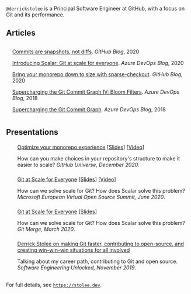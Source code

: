 `@derrickstolee` is a Principal Software Engineer at GitHub, with a focus on Git and its performance.

Articles
--------

<ul class="list" style="list-style-type: none;    margin: 5;    padding: 5;    display: grid;">
<li style="    padding: 2;    margin: 5;    display: block;    position: relative;    width: 100%;    height: fit-content;">
	<div class="link">
	<a href="https://github.blog/2020-12-17-commits-are-snapshots-not-diffs/">
		Commits are snapshots, not diffs</a>.
		<i>GitHub Blog</i>, 2020
	</div>
</li>
<li style="    padding: 2;    margin: 5;    display: block;    position: relative;    width: 100%;    height: fit-content;">
	<a href="https://devblogs.microsoft.com/devops/introducing-scalar/">
		Introducing Scalar: Git at scale for everyone</a>.
	<i>Azure DevOps Blog</i>, 2020
</li>
<li style="    padding: 2;    margin: 5;    display: block;    position: relative;    width: 100%;    height: fit-content;">
	<a href="https://github.blog/2020-01-17-bring-your-monorepo-down-to-size-with-sparse-checkout/">
		Bring your monorepo down to size with sparse-checkout</a>.
	<i>GitHub Blog</i>, 2020
</li>
<li style="    padding: 2;    margin: 5;    display: block;    position: relative;    width: 100%;    height: fit-content;">
	<a href="https://devblogs.microsoft.com/devops/super-charging-the-git-commit-graph-iv-bloom-filters/">
		Supercharging the Git Commit Graph IV: Bloom Filters</a>.
	<i>Azure DevOps Blog</i>, 2018
</li>
<li style="    padding: 2;    margin: 5;    display: block;    position: relative;    width: 100%;    height: fit-content;">
	<a href="https://devblogs.microsoft.com/devops/supercharging-the-git-commit-graph/">
		Supercharging the Git Commit Graph</a>.
	<i>Azure DevOps Blog</i>, 2018
</li>
</ul>

Presentations
-------------

<ul class="list">
<li style="    padding: 2;    margin: 5;    display: block;    position: relative;    width: 100%;    height: fit-content;">
	<div class="link">
	<a href="https://githubuniverse.com/Optimize-your-monorepo-experience/">Optimize your monorepo experience</a> [<a href="https://stolee.dev/docs/universe-2020.pdf">Slides</a>] [<a href="https://www.youtube.com/watch?v=RcqLV1lU408&feature=emb_logo">Video</a>]
	</div>
	<p>
	How can you make choices in your repository's structure to make it easier to scale? <i>GitHub Universe, December 2020</i>.
	</p>
</li>
<li style="    padding: 2;    margin: 5;    display: block;    position: relative;    width: 100%;    height: fit-content;">
	<div class="link">
	<a href="https://www.microsoft.com/de-de/techwiese/events/microsoft-european-virtual-open-source-summit.aspx">Git at Scale for Everyone</a> [<a href="https://stolee.dev/docs/voss-2020.pdf">Slides</a>] [<a href="https://www.youtube.com/watch?v=USLB1gwl1vA&feature=emb_logo">Video</a>]
	</div>
	<p>
	How can we solve scale for Git? How does Scalar solve this problem? <i>Microsoft European Virtual Open Source Summit, June 2020</i>.
	</p>
</li>
<li style="    padding: 2;    margin: 5;    display: block;    position: relative;    width: 100%;    height: fit-content;">
	<div class="link">
	<a href="https://git-merge.com/">Git at Scale for Everyone</a> [<a href="https://stolee.dev/docs/git-merge-2020.pdf">Slides</a>]
	</div>
	<p>
	How can we solve scale for Git? How does Scalar solve this problem? <i>Git Merge, March 2020</i>.
	</p>
</li>
<li style="    padding: 2;    margin: 5;    display: block;    position: relative;    width: 100%;    height: fit-content;">
	<div class="link">
	<a href="https://www.software-engineering-unlocked.com/episode-6-derrick-stolee/">Derrick Stolee on making Git faster, contributing to open-source, and creating win-win-win situations for all involved</a>
	</div>
	<p>
	Talking about my career path, contributing to Git and open source. <i>Software Engineering Unlocked, November 2019</i>.
	</p>
</li>
</ul>

For full details, see [`https://stolee.dev`](https://stolee.dev).
